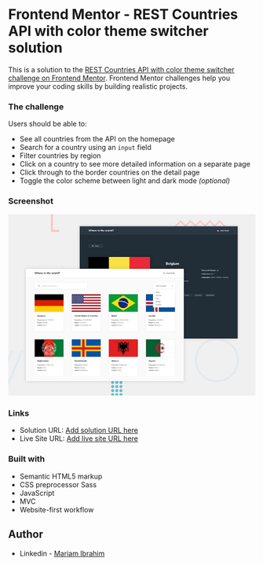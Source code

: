 # Frontend Mentor - REST Countries API with color theme switcher solution

This is a solution to the [REST Countries API with color theme switcher challenge on Frontend Mentor](https://www.frontendmentor.io/challenges/rest-countries-api-with-color-theme-switcher-5cacc469fec04111f7b848ca). Frontend Mentor challenges help you improve your coding skills by building realistic projects. 

### The challenge

Users should be able to:

- See all countries from the API on the homepage
- Search for a country using an `input` field
- Filter countries by region
- Click on a country to see more detailed information on a separate page
- Click through to the border countries on the detail page
- Toggle the color scheme between light and dark mode *(optional)*

### Screenshot

![](./desktop-preview.jpg)

 
### Links

- Solution URL: [Add solution URL here](https://github.com/mariam11ibrahim/RestCountries-Frontend-mentor)
- Live Site URL: [Add live site URL here](https://mariam11ibrahim.github.io/RestCountries-Frontend-mentor/)


### Built with

- Semantic HTML5 markup
- CSS preprocessor Sass
- JavaScript
- MVC 
- Website-first workflow

## Author

- Linkedin - [Mariam Ibrahim](https://www.linkedin.com/in/mariam11ibrahim/)


